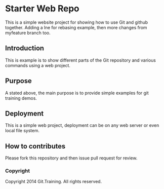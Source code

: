 # Starter Web Repo

This is a simple website project for showing how to use Git and github together. Adding a lne for rebasing example, then more changes from myfeature branch too.

## Introduction

This is example is to show different parts of the Git repository and various commands using a web project.

## Purpose

A stated above, the main purpose is to provide simple examples for git training demos.

## Deployment

This is a simple web project, deployment can be on any web server or even local file system.

## How to contributes

Please fork this repository and then issue pull request for review.

### Copyright

Copyright 2014 Git.Training. All rights reserved.